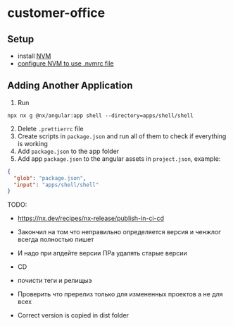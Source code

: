 # customer-office

## Setup

- install [NVM](https://github.com/nvm-sh/nvm)
- [configure NVM to use .nvmrc file](https://github.com/nvm-sh/nvm?tab=readme-ov-file#calling-nvm-use-automatically-in-a-directory-with-a-nvmrc-file)

## Adding Another Application

1. Run

```shell
npx nx g @nx/angular:app shell --directory=apps/shell/shell
```

2. Delete `.prettierrc` file
3. Create scripts in `package.json` and run all of them to check if everything is working
4. Add `package.json` to the app folder
5. Add app `package.json` to the angular assets in `project.json`, example:

```json
{
  "glob": "package.json",
  "input": "apps/shell/shell"
}
```

TODO:

- https://nx.dev/recipes/nx-release/publish-in-ci-cd
- Закончил на том что неправильно определяется версия и ченжлог всегда полностью пишет
- И надо при апдейте версии ПРа удалять старые версии
- CD
- почисти теги и релищыэ

- Проверить что пререлиз только для измененных проектов а не для всех
- Correct version is copied in dist folder
